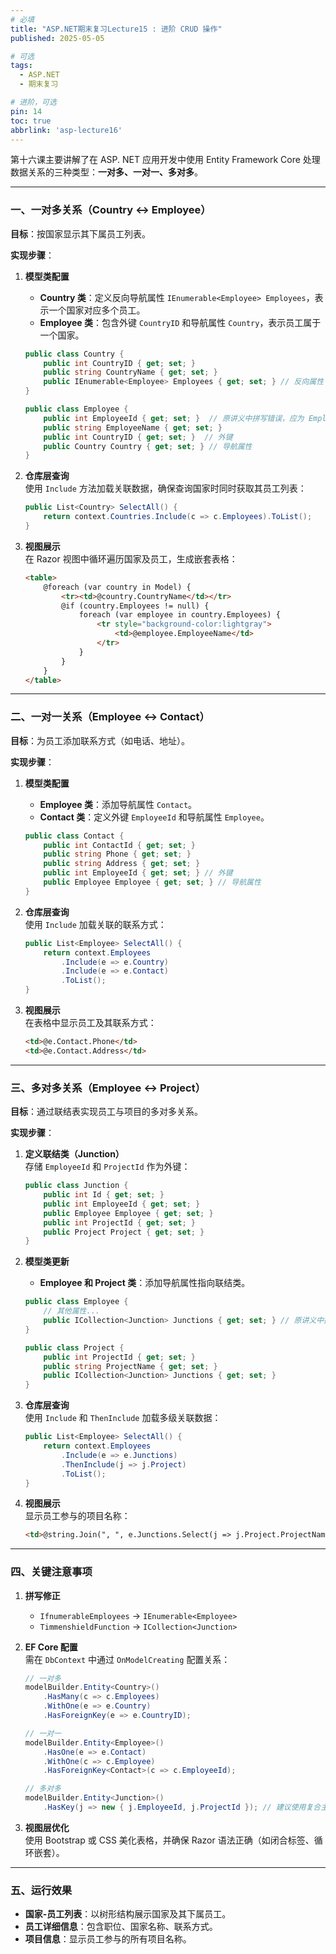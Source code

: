 ```yaml
---
# 必填
title: "ASP.NET期末复习Lecture15 : 进阶 CRUD 操作"
published: 2025-05-05

# 可选
tags:
  - ASP.NET 
  - 期末复习

# 进阶，可选
pin: 14
toc: true
abbrlink: 'asp-lecture16'
---
```


第十六课主要讲解了在 ASP. NET 应用开发中使用 Entity Framework Core 处理数据关系的三种类型：**一对多、一对一、多对多**。

---

### 一、一对多关系（Country ↔ Employee）

**目标**：按国家显示其下属员工列表。  

**实现步骤**：
1. **模型类配置**  
   - **Country 类**：定义反向导航属性 `IEnumerable<Employee> Employees`，表示一个国家对应多个员工。  
   - **Employee 类**：包含外键 `CountryID` 和导航属性 `Country`，表示员工属于一个国家。  
   ```csharp
   public class Country {
       public int CountryID { get; set; }
       public string CountryName { get; set; }
       public IEnumerable<Employee> Employees { get; set; } // 反向属性
   }

   public class Employee {
       public int EmployeeId { get; set; }  // 原讲义中拼写错误，应为 EmployeeId
       public string EmployeeName { get; set; }
       public int CountryID { get; set; }  // 外键
       public Country Country { get; set; } // 导航属性
   }
   ```

2. **仓库层查询**  
   使用 `Include` 方法加载关联数据，确保查询国家时同时获取其员工列表：  
   ```csharp
   public List<Country> SelectAll() {
       return context.Countries.Include(c => c.Employees).ToList();
   }
   ```

3. **视图展示**  
   在 Razor 视图中循环遍历国家及员工，生成嵌套表格：  
   ```html
   <table>
       @foreach (var country in Model) {
           <tr><td>@country.CountryName</td></tr>
           @if (country.Employees != null) {
               foreach (var employee in country.Employees) {
                   <tr style="background-color:lightgray">
                       <td>@employee.EmployeeName</td>
                   </tr>
               }
           }
       }
   </table>
   ```

---

### 二、一对一关系（Employee ↔ Contact）

**目标**：为员工添加联系方式（如电话、地址）。  

**实现步骤**：
1. **模型类配置**  
   - **Employee 类**：添加导航属性 `Contact`。  
   - **Contact 类**：定义外键 `EmployeeId` 和导航属性 `Employee`。  
   ```csharp
   public class Contact {
       public int ContactId { get; set; }
       public string Phone { get; set; }
       public string Address { get; set; }
       public int EmployeeId { get; set; } // 外键
       public Employee Employee { get; set; } // 导航属性
   }
   ```

2. **仓库层查询**  
   使用 `Include` 加载关联的联系方式：  
   ```csharp
   public List<Employee> SelectAll() {
       return context.Employees
           .Include(e => e.Country)
           .Include(e => e.Contact)
           .ToList();
   }
   ```

3. **视图展示**  
   在表格中显示员工及其联系方式：  
   ```html
   <td>@e.Contact.Phone</td>
   <td>@e.Contact.Address</td>
   ```

---

### 三、多对多关系（Employee ↔ Project）

**目标**：通过联结表实现员工与项目的多对多关系。 

**实现步骤**：
1. **定义联结类（Junction）**  
   存储 `EmployeeId` 和 `ProjectId` 作为外键：  
   ```csharp
   public class Junction {
       public int Id { get; set; }
       public int EmployeeId { get; set; }
       public Employee Employee { get; set; }
       public int ProjectId { get; set; }
       public Project Project { get; set; }
   }
   ```

2. **模型类更新**  
   - **Employee 和 Project 类**：添加导航属性指向联结类。  
   ```csharp
   public class Employee {
       // 其他属性...
       public ICollection<Junction> Junctions { get; set; } // 原讲义中拼写错误
   }

   public class Project {
       public int ProjectId { get; set; }
       public string ProjectName { get; set; }
       public ICollection<Junction> Junctions { get; set; }
   }
   ```

3. **仓库层查询**  
   使用 `Include` 和 `ThenInclude` 加载多级关联数据：  
   ```csharp
   public List<Employee> SelectAll() {
       return context.Employees
           .Include(e => e.Junctions)
           .ThenInclude(j => j.Project)
           .ToList();
   }
   ```

4. **视图展示**  
   显示员工参与的项目名称：  
   ```html
   <td>@string.Join(", ", e.Junctions.Select(j => j.Project.ProjectName))</td>
   ```

---

### 四、关键注意事项

1. **拼写修正**  
   - `IfnumerableEmployees` → `IEnumerable<Employee>`  
   - `TimmenshieldFunction` → `ICollection<Junction>`  

2. **EF Core 配置**  
   需在 `DbContext` 中通过 `OnModelCreating` 配置关系：  
   ```csharp
   // 一对多
   modelBuilder.Entity<Country>()
       .HasMany(c => c.Employees)
       .WithOne(e => e.Country)
       .HasForeignKey(e => e.CountryID);

   // 一对一
   modelBuilder.Entity<Employee>()
       .HasOne(e => e.Contact)
       .WithOne(c => c.Employee)
       .HasForeignKey<Contact>(c => c.EmployeeId);

   // 多对多
   modelBuilder.Entity<Junction>()
       .HasKey(j => new { j.EmployeeId, j.ProjectId }); // 建议使用复合主键
   ```

3. **视图层优化**  
   使用 Bootstrap 或 CSS 美化表格，并确保 Razor 语法正确（如闭合标签、循环嵌套）。

---

### 五、运行效果

- **国家-员工列表**：以树形结构展示国家及其下属员工。  
- **员工详细信息**：包含职位、国家名称、联系方式。  
- **项目信息**：显示员工参与的所有项目名称。

